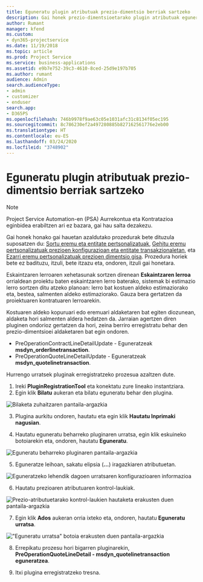 ```yaml
---
title: Eguneratu plugin atributuak prezio-dimentsio berriak sartzeko
description: Gai honek prezio-dimentsioetarako plugin atributuak eguneratzeko informazioa eskaintzen du.
author: Rumant
manager: kfend
ms.custom:
- dyn365-projectservice
ms.date: 11/19/2018
ms.topic: article
ms.prod: Project Service
ms.service: business-applications
ms.assetid: e9b7e752-39c3-4610-8ced-25d9e197b705
ms.author: rumant
audience: Admin
search.audienceType:
- admin
- customizer
- enduser
search.app:
- D365PS
ms.openlocfilehash: 746b9978f9ae63c05e1031afc31c8134f05ec195
ms.sourcegitcommit: 8c786230ef2a497280885b827162561776e2eb00
ms.translationtype: HT
ms.contentlocale: eu-ES
ms.lasthandoff: 03/24/2020
ms.locfileid: "3748902"
---
```

# <a name="update-plug-in-attributes-to-include-new-pricing-dimensions"></a>Eguneratu plugin atributuak prezio-dimentsio berriak sartzeko

> [!NOTE]
> Project Service Automation-en (PSA) Aurrekontua eta Kontratazioa eginbidea erabiltzen ari ez bazara, gai hau salta dezakezu.

Gai honek honako gai hauetan azaldutako prozedurak bete dituzula suposatzen du: [Sortu eremu eta entitate pertsonalizatuak](create-custom-fields-entities.md), [Gehitu eremu pertsonalizatuak prezioen konfigurazioan eta entitate transakzionaletan](field-references.md), eta [Ezarri eremu pertsonalizatuak prezioen dimentsio gisa](set-up-pricing-dimensions.md). Prozedura horiek bete ez badituzu, itzuli, bete itzazu eta, ondoren, itzuli gai honetara.

Eskaintzaren lerroaren xehetasunak sortzen direnean **Eskaintzaren lerroa** orrialdean proiektu baten eskaintzaren lerro baterako, sistemak bi estimazio lerro sortzen ditu atzeko planoan: lerro bat kostuen aldeko estimaziorako eta, bestea, salmenten aldeko estimaziorako. Gauza bera gertatzen da proiektuaren kontratuaren lerroarekin.

Kostuaren aldeko kopuruari edo eremuari aldaketaren bat egiten diozunean, aldaketa hori salmenten aldera hedatzen da. Jarraian agertzen diren pluginen ondorioz gertatzen da hori, zeina berriro erregistratu behar den prezio-dimentsioei aldaketaren bat egin ondoren.

- PreOperationContractLineDetailUpdate - Eguneratzeak **msdyn_orderlinetransaction**.
- PreOperationQuoteLineDetailUpdate - Eguneratzeak **msdyn_quotelinetransaction**.

Hurrengo urratsek pluginak erregistratzeko prozesua azaltzen dute.

1. Ireki **PluginRegistrationTool** eta konektatu zure lineako instantziara.
2. Egin klik **Bilatu** aukeran eta bilatu eguneratu behar den plugina.

 ![Bilaketa zuhaitzaren pantaila-argazkia](media/PRT-1.png)

3. Plugina aurkitu ondoren, hautatu eta egin klik **Hautatu Inprimaki nagusian**.

4. Hautatu eguneratu beharreko pluginaren urratsa, egin klik eskuineko botoiarekin eta, ondoren, hautatu **Eguneratu**.

 ![Eguneratu beharreko pluginaren pantaila-argazkia](media/PRT-2.png)
 
5. Eguneratze leihoan, sakatu elipsia (**...**) iragazkiaren atributuetan.

 ![Eguneratzeko lehendik dagoen urratsaren konfigurazioaren informazioa](media/PRT-3.png)
 
6. Hautatu prezioaren atributuaren kontrol-laukiak.

 ![Prezio-atributuetarako kontrol-laukien hautaketa erakusten duen pantaila-argazkia](media/PRT-4.png)

7. Egin klik **Ados** aukeran orria ixteko eta, ondoren, hautatu **Eguneratu urratsa**.

 !["Eguneratu urratsa" botoia erakusten duen pantaila-argazkia](media/PRT-5.png)
 
8. Errepikatu prozesu hori bigarren pluginarekin, **PreOperationQuoteLineDetail - msdyn_quotelinetransaction eguneratzea**.

9. Itxi plugina erregistratzeko tresna.


